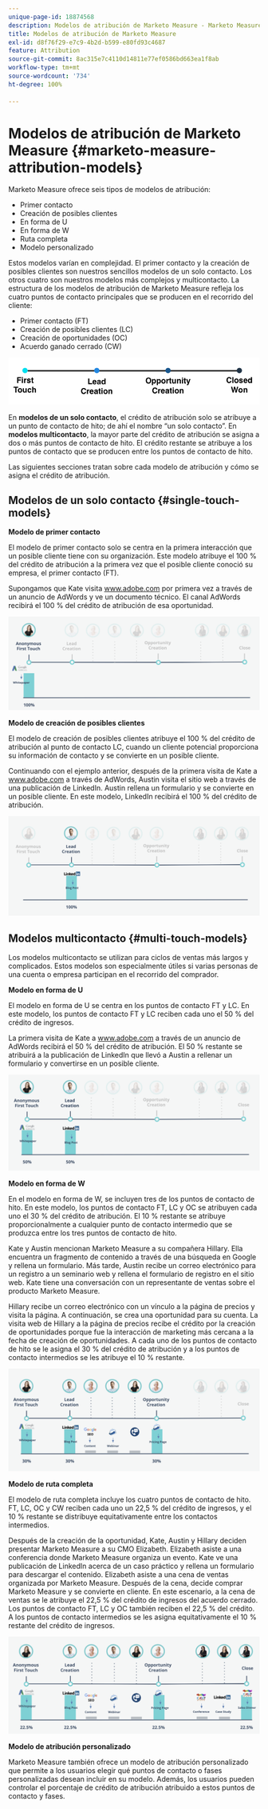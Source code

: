 ```yaml
---
unique-page-id: 18874568
description: Modelos de atribución de Marketo Measure - Marketo Measure - Documentación del producto
title: Modelos de atribución de Marketo Measure
exl-id: d8f76f29-e7c9-4b2d-b599-e80fd93c4687
feature: Attribution
source-git-commit: 8ac315e7c4110d14811e77ef0586bd663ea1f8ab
workflow-type: tm+mt
source-wordcount: '734'
ht-degree: 100%

---
```


# Modelos de atribución de Marketo Measure {#marketo-measure-attribution-models}

Marketo Measure ofrece seis tipos de modelos de atribución:

* Primer contacto
* Creación de posibles clientes
* En forma de U
* En forma de W
* Ruta completa
* Modelo personalizado

Estos modelos varían en complejidad. El primer contacto y la creación de posibles clientes son nuestros sencillos modelos de un solo contacto. Los otros cuatro son nuestros modelos más complejos y multicontacto. La estructura de los modelos de atribución de Marketo Measure refleja los cuatro puntos de contacto principales que se producen en el recorrido del cliente:

* Primer contacto (FT)
* Creación de posibles clientes (LC)
* Creación de oportunidades (OC)
* Acuerdo ganado cerrado (CW)

![](assets/1-1.png)

En **modelos de un solo contacto**, el crédito de atribución solo se atribuye a un punto de contacto de hito; de ahí el nombre “un solo contacto”.
En **modelos multicontacto**, la mayor parte del crédito de atribución se asigna a dos o más puntos de contacto de hito. El crédito restante se atribuye a los puntos de contacto que se producen entre los puntos de contacto de hito.

Las siguientes secciones tratan sobre cada modelo de atribución y cómo se asigna el crédito de atribución.

## Modelos de un solo contacto {#single-touch-models}

**Modelo de primer contacto**

El modelo de primer contacto solo se centra en la primera interacción que un posible cliente tiene con su organización. Este modelo atribuye el 100 % del crédito de atribución a la primera vez que el posible cliente conoció su empresa, el primer contacto (FT).

Supongamos que Kate visita www.adobe.com por primera vez a través de un anuncio de AdWords y ve un documento técnico. El canal AdWords recibirá el 100 % del crédito de atribución de esa oportunidad.

![](assets/2.png)

**Modelo de creación de posibles clientes**

El modelo de creación de posibles clientes atribuye el 100 % del crédito de atribución al punto de contacto LC, cuando un cliente potencial proporciona su información de contacto y se convierte en un posible cliente.

Continuando con el ejemplo anterior, después de la primera visita de Kate a www.adobe.com a través de AdWords, Austin visita el sitio web a través de una publicación de LinkedIn. Austin rellena un formulario y se convierte en un posible cliente. En este modelo, LinkedIn recibirá el 100 % del crédito de atribución.

![](assets/3.png)

## Modelos multicontacto {#multi-touch-models}

Los modelos multicontacto se utilizan para ciclos de ventas más largos y complicados. Estos modelos son especialmente útiles si varias personas de una cuenta o empresa participan en el recorrido del comprador.

**Modelo en forma de U**

El modelo en forma de U se centra en los puntos de contacto FT y LC. En este modelo, los puntos de contacto FT y LC reciben cada uno el 50 % del crédito de ingresos.

La primera visita de Kate a www.adobe.com a través de un anuncio de AdWords recibirá el 50 % del crédito de atribución. El 50 % restante se atribuirá a la publicación de LinkedIn que llevó a Austin a rellenar un formulario y convertirse en un posible cliente.

![](assets/4.png)

**Modelo en forma de W**

En el modelo en forma de W, se incluyen tres de los puntos de contacto de hito. En este modelo, los puntos de contacto FT, LC y OC se atribuyen cada uno el 30 % del crédito de atribución. El 10 % restante se atribuye proporcionalmente a cualquier punto de contacto intermedio que se produzca entre los tres puntos de contacto de hito.

Kate y Austin mencionan Marketo Measure a su compañera Hillary. Ella encuentra un fragmento de contenido a través de una búsqueda en Google y rellena un formulario. Más tarde, Austin recibe un correo electrónico para un registro a un seminario web y rellena el formulario de registro en el sitio web. Kate tiene una conversación con un representante de ventas sobre el producto Marketo Measure.

Hillary recibe un correo electrónico con un vínculo a la página de precios y visita la página. A continuación, se crea una oportunidad para su cuenta. La visita web de Hillary a la página de precios recibe el crédito por la creación de oportunidades porque fue la interacción de marketing más cercana a la fecha de creación de oportunidades. A cada uno de los puntos de contacto de hito se le asigna el 30 % del crédito de atribución y a los puntos de contacto intermedios se les atribuye el 10 % restante.

![](assets/5.png)

**Modelo de ruta completa**

El modelo de ruta completa incluye los cuatro puntos de contacto de hito. FT, LC, OC y CW reciben cada uno un 22,5 % del crédito de ingresos, y el 10 % restante se distribuye equitativamente entre los contactos intermedios.

Después de la creación de la oportunidad, Kate, Austin y Hillary deciden presentar Marketo Measure a su CMO Elizabeth. Elizabeth asiste a una conferencia donde Marketo Measure organiza un evento. Kate ve una publicación de LinkedIn acerca de un caso práctico y rellena un formulario para descargar el contenido. Elizabeth asiste a una cena de ventas organizada por Marketo Measure. Después de la cena, decide comprar Marketo Measure y se convierte en cliente. En este escenario, a la cena de ventas se le atribuye el 22,5 % del crédito de ingresos del acuerdo cerrado. Los puntos de contacto FT, LC y OC también reciben el 22,5 % del crédito. A los puntos de contacto intermedios se les asigna equitativamente el 10 % restante del crédito de ingresos.

![](assets/6.png)

**Modelo de atribución personalizado**

Marketo Measure también ofrece un modelo de atribución personalizado que permite a los usuarios elegir qué puntos de contacto o fases personalizadas desean incluir en su modelo. Además, los usuarios pueden controlar el porcentaje de crédito de atribución atribuido a estos puntos de contacto y fases.
